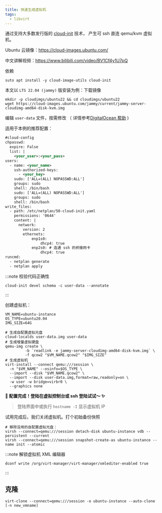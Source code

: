 ```yaml
---
title: 快速生成虚拟机
tags:
  - libvirt
---
```


通过支持大多数发行版的 [cloud-init](https://cloudinit.readthedocs.io/en/latest/index.html) 技术，
产生可 ssh 直连 qemu/kvm 虚拟机。

Ubuntu 云镜像：https://cloud-images.ubuntu.com/

中文讲解视频：https://www.bilibili.com/video/BV1Cf4y1U7pQ

依赖

    suto apt install -y cloud-image-utils cloud-init

本文以 `LTS 22.04 (jammy)` 版安装为例：下载镜像

```shell
mkdir -p cloudimgs/ubuntu22 && cd cloudimgs/ubuntu22
wget https://cloud-images.ubuntu.com/jammy/current/jammy-server-cloudimg-amd64-disk-kvm.img
```

编辑 `user-data` 文件，按需修改
（ 详情参考[DigitalOcean 帮助](https://www.digitalocean.com/community/tutorials/how-to-use-cloud-config-for-your-initial-server-setup) )

适用于本例的推荐配置：

```xml
#cloud-config
chpasswd:
  expire: False
  list: |
    <your_user>:<your_pass>
users:
  - name: <your_name>
    ssh-authorized-keys:
      - <your_key>
    sudo: ['ALL=(ALL) NOPASSWD:ALL']
    groups: sudo
    shell: /bin/bash
    sudo: ['ALL=(ALL) NOPASSWD:ALL']
    groups: sudo
    shell: /bin/bash
write_files:
  - path: /etc/netplan/50-cloud-init.yaml
    permissions: '0644'
    content: |
      network:
        version: 2
        ethernets:
            enp1s0:
                dhcp4: true
            enp2s0: # 连通 ssh 的桥接网卡
                dhcp4: true
runcmd:
  - netplan generate
  - netplan apply

```

:::note 校验代码正确性

    cloud-init devel schema -c user-data --annotate

:::

创建虚拟机：

```shell
VM_NAME=ubuntu-instance
OS_TYPE=ubuntu20.04
IMG_SIZE=64G

# 生成自配置虚拟光盘
cloud-localds user-data.img user-data
# 生成增量虚拟硬盘
qemu-img create \
         -b `readlink -e jammy-server-cloudimg-amd64-disk-kvm.img` \
         -f qcow2 "$VM_NAME.qcow2" "$IMG_SIZE"
# 生成虚拟机
virt-install --connect qemu:///session \
  -n "$VM_NAME" --osinfo=$OS_TYPE \
  --import --disk "$VM_NAME.qcow2" \
  --import --disk user-data.img,format=raw,readonly=on \
  -w user -w bridge=virbr0 \
  --graphics none
```

**🎉 配置完成！登陆在虚拟控制台或 ssh 登陆试试～ ✨**

> 登陆界面中或执行 `hostname -I` 显示虚拟机 IP

试用完成后，我们关闭虚拟机。打个初始备份快照

    # 移除没用的自配置虚拟光盘：
    virsh --connect=qemu:///session detach-disk ubuntu-instance vdb --persistent --current
    virsh --connect=qemu:///session snapshot-create-as ubuntu-instance --name init --atomic

:::note 解锁虚拟机 XML 编辑器

    dconf write /org/virt-manager/virt-manager/xmleditor-enabled true

:::

## 克隆

    virt-clone --connect=qemu:///session -o ubuntu-instance --auto-clone [-n new_vmname]
